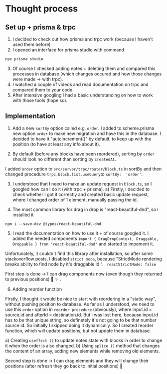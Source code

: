 # Thought process

## Set up + prisma & trpc

1. I decided to check out how prisma and trpc work (because I haven't used them before)
2. I opened an interface for prisma studio with command

```bash
npx prisma studio
```

3. Of course I checked adding notes + deleting them and compared this processes in database (which changes occured and how those changes were made -> with trpc).
4. I watched a couple of videos and read documentation on trpc and compared them to your code.
5. After intensive googling I had a basic understanding on how to work with those tools (hope so).

## Implementation

1. Add a new `sortBy` option called e.g. `order`.
   I added to scheme.prisma new option `order` to make new migration and have this in the database.
   I decided to have it "autoincrement()" by default, to keep up with the position (to have at least any info about it).

2. By default (before any blocks have been reordered), sorting by `order` should look no different than sorting by `createdAt`.

I added `order` option to `src/server/trpc/router/block.ts` in sortBy and then changed procedure `trpc.block.list.useQuery`to `sortBy:  'order'`.

3. I understood that I need to make an update request in `block.ts`, so I googled how can I do it (with trpc + prisma).
   a) Firstly, I decided to check whether I got it correctly and created basic update request, where I changed order of 1 element, manually passing the id.

4. The most common library for drag in drop is "react-beautiful-dnd", so I installed it

`npm i --save-dev @types/react-beautiful-dnd`

5. I read the documentation on how to use it + of course googled it.
   I added the needed components
   `import { DragDropContext, Draggable, Droppable } from 'react-beautiful-dnd'`
   and started to impement it.

Unfortunately, it couldn't find this library after installation, so after some stackoverflow posts, I disabled `strict mode`, because "StrictMode rendering breaks ability to find node by it's draggable id ".
` reactStrictMode: false`

First step is done -> I can drag components now (even though they returned to previous positions) :clap: :sparkles: .

6. Adding reorder function

Firstly, I thought it would be nice to start with reordering in a "static way", without pushing position to database.
As far as I understood, we need to use this `order` option in `reorder procedure` (obviously), where input.id = source.id and afterId = destination.id. But I was lost here, because input.id has to be that unique string, so definetely it's not going to be that number source id. So initially I skipped doing it dynamically.
So I created reorder function, which will update positions, but not update them in database.

a) Creating `useffect ()` to update notes state with blocks in order to change it when the order is also changed.
b) Using `splice ()` method that changes the content of an array, adding new elements while removing old elements.

Second step is done -> I can drag elements and they will change their positions (after refresh they go back to initial positions) :clap:

 